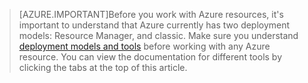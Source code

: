 >[AZURE.IMPORTANT]Before you work with Azure resources, it's important to understand that Azure currently has two deployment models: Resource Manager, and classic. Make sure you understand [deployment models and tools](../../azure-classic-rm.md) before working with any Azure resource. You can view the documentation for different tools by clicking the tabs at the top of this article.